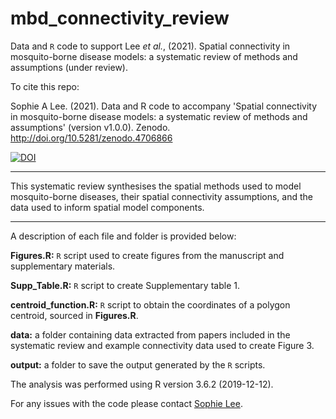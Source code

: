# mbd_connectivity_review

Data and `R` code to support Lee *et al.*, (2021). Spatial connectivity in mosquito-borne disease models: a systematic review of methods and assumptions
(under review). 

To cite this repo:

Sophie A Lee. (2021). Data and R code to accompany 'Spatial connectivity in mosquito-borne disease models: a systematic review of methods and assumptions' (version v1.0.0). Zenodo. http://doi.org/10.5281/zenodo.4706866

[![DOI](https://zenodo.org/badge/DOI/10.5281/zenodo.4706866.svg)](https://doi.org/10.5281/zenodo.4706866)

--------------------------------------------------------------------------------

This systematic review synthesises the spatial methods used to model mosquito-borne diseases, their spatial connectivity assumptions, and the data used to inform spatial model components. 

--------------------------------------------------------------------------------

A description of each file and folder is provided below:

  **Figures.R:** `R` script used to create figures from the manuscript and supplementary materials.

  **Supp_Table.R:** `R` script to create Supplementary table 1.

  **centroid_function.R:** `R` script to obtain the coordinates of a polygon centroid, sourced in **Figures.R**.
  
  **data:** a folder containing data extracted from papers included in the systematic review and example connectivity data used to create Figure 3. 
  
  **output:** a folder to save the output generated by the `R` scripts.

The analysis was performed using R version 3.6.2 (2019-12-12).

For any issues with the code please contact [Sophie Lee](https://www.lshtm.ac.uk/aboutus/people/lee.sophie).

